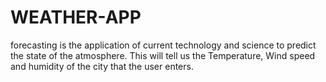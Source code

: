 # WEATHER-APP 
forecasting is the application of current technology and science to predict the state of the atmosphere. This will tell us the Temperature, Wind speed and humidity of the city that the user enters. 
